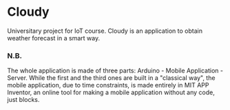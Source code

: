 # Cloudy
Universitary project for IoT course. Cloudy is an application to obtain weather forecast in a smart way.

### N.B.
The whole application is made of three parts: Arduino - Mobile Application - Server. While the first and the third ones are built in a "classical way", the mobile application, due to time constraints, is made entirely in MIT APP Inventor, an online tool for making a mobile application without any code, just blocks.
